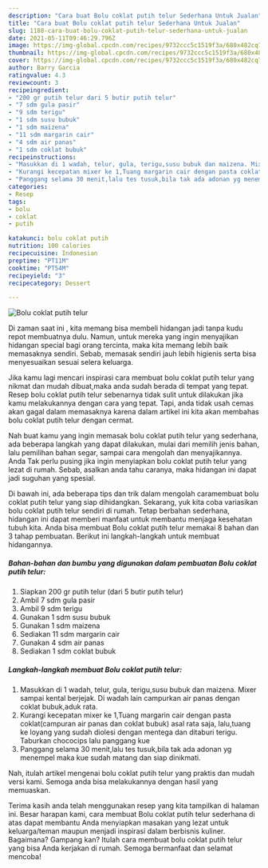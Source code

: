 ```yaml
---
description: "Cara buat Bolu coklat putih telur Sederhana Untuk Jualan"
title: "Cara buat Bolu coklat putih telur Sederhana Untuk Jualan"
slug: 1188-cara-buat-bolu-coklat-putih-telur-sederhana-untuk-jualan
date: 2021-05-11T09:46:29.796Z
image: https://img-global.cpcdn.com/recipes/9732ccc5c1519f3a/680x482cq70/bolu-coklat-putih-telur-foto-resep-utama.jpg
thumbnail: https://img-global.cpcdn.com/recipes/9732ccc5c1519f3a/680x482cq70/bolu-coklat-putih-telur-foto-resep-utama.jpg
cover: https://img-global.cpcdn.com/recipes/9732ccc5c1519f3a/680x482cq70/bolu-coklat-putih-telur-foto-resep-utama.jpg
author: Barry Garcia
ratingvalue: 4.3
reviewcount: 3
recipeingredient:
- "200 gr putih telur dari 5 butir putih telur"
- "7 sdm gula pasir"
- "9 sdm terigu"
- "1 sdm susu bubuk"
- "1 sdm maizena"
- "11 sdm margarin cair"
- "4 sdm air panas"
- "1 sdm coklat bubuk"
recipeinstructions:
- "Masukkan di 1 wadah, telur, gula, terigu,susu bubuk dan maizena. Mixer sampai kental berjejak. Di wadah lain campurkan air panas dengan coklat bubuk,aduk rata."
- "Kurangi kecepatan mixer ke 1,Tuang margarin cair dengan pasta coklat(campuran air panas dan coklat bubuk) asal rata saja, lalu,tuang ke loyang yang sudah diolesi dengan mentega dan ditaburi terigu. Taburkan chococips lalu panggang kue"
- "Panggang selama 30 menit,lalu tes tusuk,bila tak ada adonan yg menempel maka kue sudah matang dan siap dinikmati."
categories:
- Resep
tags:
- bolu
- coklat
- putih

katakunci: bolu coklat putih 
nutrition: 100 calories
recipecuisine: Indonesian
preptime: "PT11M"
cooktime: "PT54M"
recipeyield: "3"
recipecategory: Dessert

---
```



![Bolu coklat putih telur](https://img-global.cpcdn.com/recipes/9732ccc5c1519f3a/680x482cq70/bolu-coklat-putih-telur-foto-resep-utama.jpg)

Di zaman  saat ini , kita memang bisa membeli hidangan jadi tanpa kudu repot membuatnya dulu. Namun, untuk mereka yang ingin menyajikan hidangan special bagi orang tercinta, maka kita memang lebih baik memasaknya sendiri. Sebab, memasak sendiri jauh lebih higienis serta bisa menyesuaikan sesuai selera keluarga.

Jika kamu lagi mencari inspirasi cara membuat bolu coklat putih telur yang nikmat dan mudah dibuat,maka anda sudah berada di tempat yang tepat. Resep bolu coklat putih telur  sebenarnya tidak sulit untuk dilakukan jika kamu melakukannya dengan cara yang tepat. Tapi, anda tidak usah cemas akan gagal dalam memasaknya 
karena dalam artikel ini kita akan membahas bolu coklat putih telur dengan cermat.  



Nah buat kamu yang ingin memasak bolu coklat putih telur yang sederhana, ada beberapa langkah yang dapat dilakukan, mulai dari memilih jenis bahan, lalu pemilihan bahan segar, sampai cara mengolah dan menyajikannya. Anda Tak perlu pusing jika ingin menyiapkan bolu coklat putih telur yang lezat di rumah. Sebab, asalkan anda  tahu caranya, maka hidangan ini dapat jadi suguhan yang spesial.

Di bawah ini, ada beberapa tips dan trik dalam mengolah caramembuat bolu coklat putih telur yang siap dihidangkan. Sekarang, yuk kita coba variasikan bolu coklat putih telur sendiri di rumah. Tetap berbahan sederhana, hidangan ini dapat memberi manfaat untuk membantu menjaga kesehatan tubuh kita. Anda bisa membuat Bolu coklat putih telur memakai 8 bahan dan 3 tahap pembuatan. Berikut ini langkah-langkah untuk membuat hidangannya.

<!--inarticleads1-->

##### Bahan-bahan dan bumbu yang digunakan dalam pembuatan Bolu coklat putih telur:

1. Siapkan 200 gr putih telur (dari 5 butir putih telur)
1. Ambil 7 sdm gula pasir
1. Ambil 9 sdm terigu
1. Gunakan 1 sdm susu bubuk
1. Gunakan 1 sdm maizena
1. Sediakan 11 sdm margarin cair
1. Gunakan 4 sdm air panas
1. Sediakan 1 sdm coklat bubuk




<!--inarticleads2-->

##### Langkah-langkah membuat Bolu coklat putih telur:

1. Masukkan di 1 wadah, telur, gula, terigu,susu bubuk dan maizena. Mixer sampai kental berjejak. Di wadah lain campurkan air panas dengan coklat bubuk,aduk rata.
1. Kurangi kecepatan mixer ke 1,Tuang margarin cair dengan pasta coklat(campuran air panas dan coklat bubuk) asal rata saja, lalu,tuang ke loyang yang sudah diolesi dengan mentega dan ditaburi terigu. Taburkan chococips lalu panggang kue
1. Panggang selama 30 menit,lalu tes tusuk,bila tak ada adonan yg menempel maka kue sudah matang dan siap dinikmati.




Nah, itulah artikel mengenai  bolu coklat putih telur  yang praktis dan mudah versi kami. Semoga anda bisa melakukannya dengan hasil yang memuaskan. 

Terima kasih anda telah menggunakan resep yang kita tampilkan di halaman ini. Besar harapan kami, cara membuat  Bolu coklat putih telur sederhana di atas dapat membantu Anda menyiapkan masakan yang lezat untuk keluarga/teman maupun menjadi inspirasi dalam berbisnis kuliner. Bagaimana? Gampang kan? Itulah cara membuat bolu coklat putih telur yang bisa Anda kerjakan di rumah. Semoga bermanfaat dan selamat mencoba!

